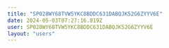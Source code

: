 ```yaml
---
title: "SP028WY68TVW5YKC8BDDC631DABQJK52G6ZYYV6E"
date: 2024-05-03T07:27:16.819Z
user: SP028WY68TVW5YKC8BDDC631DABQJK52G6ZYYV6E
layout: "users"
---
```

    